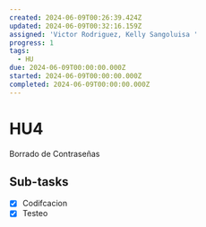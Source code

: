 ```yaml
---
created: 2024-06-09T00:26:39.424Z
updated: 2024-06-09T00:32:16.159Z
assigned: 'Victor Rodriguez, Kelly Sangoluisa '
progress: 1
tags:
  - HU
due: 2024-06-09T00:00:00.000Z
started: 2024-06-09T00:00:00.000Z
completed: 2024-06-09T00:00:00.000Z
---
```


# HU4

Borrado de Contraseñas

## Sub-tasks

- [x] Codifcacion
- [x] Testeo
